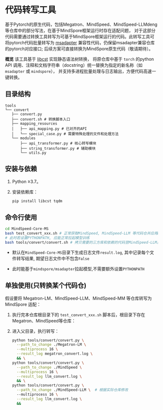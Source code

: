 # 代码转写工具

基于Pytorch的原生代码，包括Megatron、MindSpeed、MindSpeed-LLMdeng等仓库中的部分写法，在基于MindSpore框架运行时存在适配问题，
对于这部分代码需要通过转换工具转写为可基于MindSpore框架运行的代码。此转写工具可将pytorch代码批量转写为
[msadapter](https://gitee.com/mindspore/msadapter.git) 兼容性代码，仍保留msadapter兼容仓库的pytorch对应接口; 后续方案可直接转换为MindSpore原生代码（敬请期待）。

**概览**
该工具基于 [libcst](https://libcst.dev/) 实现静态语法树转换，
将原仓库中基于 `torch` 的python API 调用、注释和文档字符串（docstring）统一替换为指定的新名称（如 `msadapter` 或 `mindspore`），
并支持多进程批量处理与日志输出，方便代码高速一键转换。

## 目录结构

```text
tools
└── convert
   ├── convert.py
   ├── convert.sh # 转换脚本入口
   ├── mapping_resources
   │   ├── api_mapping.py # 已对齐的API
   │   └── special_case.py # 需要特殊处理的文件和处理方法
   └── modules
       ├── api_transformer.py # 核心转写模块
       ├── string_transformer.py # 辅助模块
       └── utils.py

```

## 安装与依赖

1. Python ≥3.7。
2. 安装依赖库：

   ```bash
   pip install libcst tqdm
   ```

## 命令行使用

```bash
cd MindSpeed-Core-MS
bash test_convert_xxx.sh # 正常获取MindSpeed, MindSpeed-LLM 等代码仓并应用MindSpore需要的patch, 注意不需要设置PYTHONPATH
# 此时若设置PYTHONPATH, 应能正常拉起模型训练
bash tools/convert/convert.sh # 拷贝需要的三方库和依赖的代码至MindSpeed-LLM目录, 并对MindSpeed-LLM目录应用代码转写
```

* 默认在`MindSpeed-Core-MS`目录下生成日志文件`result.log`, 其中记录每个文件转写结果, 期望日志文件中不包含`False`

* 此时能基于`mindspore/msadapter`拉起模型,不需要额外设置`PYTHONPATH`

## 单独使用(只转换某个代码仓)

假设要将 Megatron-LM、MindSpeed-LLM、MindSpeed-MM 等仓库转写为 MindSpore 适配：

1. 执行完本仓库根目录下的 `test_convert_xxx.sh` 脚本后，根目录下存在Megatron、MindSpeed等仓库：

2. 进入父目录，执行转写：

   ```bash
   python tools/convert/convert.py \
     --path_to_change ./Megatron-LM \
     --multiprocess 16 \
     --result_log megatron_convert.log \
     && \
   python tools/convert/convert.py \
     --path_to_change ./MindSpeed \
     --multiprocess 16 \
     --result_log llm_convert.log \
     && \
   python tools/convert/convert.py \
     --path_to_change ./MindSpeed-LLM \  # 根据实际仓库修改
     --multiprocess 16 \
     --result_log llm_convert.log \
     &&
   ```
